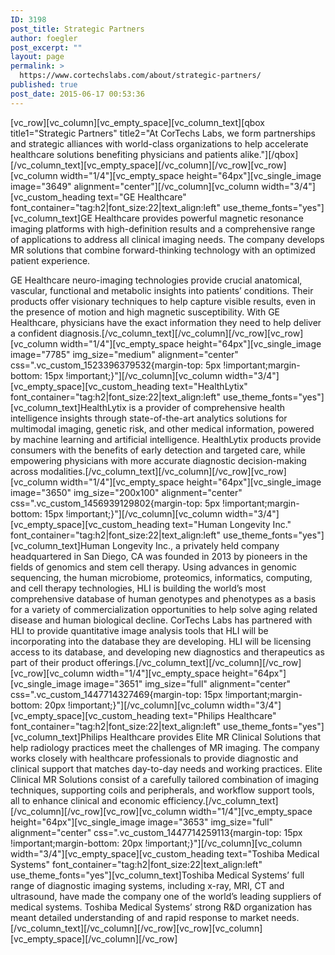 ```yaml
---
ID: 3198
post_title: Strategic Partners
author: foegler
post_excerpt: ""
layout: page
permalink: >
  https://www.cortechslabs.com/about/strategic-partners/
published: true
post_date: 2015-06-17 00:53:36
---
```

[vc_row][vc_column][vc_empty_space][vc_column_text][qbox title1="Strategic Partners" title2="At CorTechs Labs, we form partnerships and strategic alliances with world-class organizations to help accelerate healthcare solutions benefiting physicians and patients alike."][/qbox][/vc_column_text][vc_empty_space][/vc_column][/vc_row][vc_row][vc_column width="1/4"][vc_empty_space height="64px"][vc_single_image image="3649" alignment="center"][/vc_column][vc_column width="3/4"][vc_custom_heading text="GE Healthcare" font_container="tag:h2|font_size:22|text_align:left" use_theme_fonts="yes"][vc_column_text]GE Healthcare provides powerful magnetic resonance imaging platforms with high-definition results and a comprehensive range of applications to address all clinical imaging needs. The company develops MR solutions that combine forward-thinking technology with an optimized patient experience.

GE Healthcare neuro-imaging technologies provide crucial anatomical, vascular, functional and metabolic insights into patients’ conditions. Their products offer visionary techniques to help capture visible results, even in the presence of motion and high magnetic susceptibility. With GE Healthcare, physicians have the exact information they need to help deliver a confident diagnosis.[/vc_column_text][/vc_column][/vc_row][vc_row][vc_column width="1/4"][vc_empty_space height="64px"][vc_single_image image="7785" img_size="medium" alignment="center" css=".vc_custom_1523396379532{margin-top: 5px !important;margin-bottom: 15px !important;}"][/vc_column][vc_column width="3/4"][vc_empty_space][vc_custom_heading text="HealthLytix" font_container="tag:h2|font_size:22|text_align:left" use_theme_fonts="yes"][vc_column_text]HealthLytix is a provider of comprehensive health intelligence insights through state-of-the-art analytics solutions for multimodal imaging, genetic risk, and other medical information, powered by machine learning and artificial intelligence. HealthLytix products provide consumers with the benefits of early detection and targeted care, while empowering physicians with more accurate diagnostic decision-making across modalities.[/vc_column_text][/vc_column][/vc_row][vc_row][vc_column width="1/4"][vc_empty_space height="64px"][vc_single_image image="3650" img_size="200x100" alignment="center" css=".vc_custom_1456939129802{margin-top: 5px !important;margin-bottom: 15px !important;}"][/vc_column][vc_column width="3/4"][vc_empty_space][vc_custom_heading text="Human Longevity Inc." font_container="tag:h2|font_size:22|text_align:left" use_theme_fonts="yes"][vc_column_text]Human Longevity Inc., a privately held company headquartered in San Diego, CA was founded in 2013 by pioneers in the fields of genomics and stem cell therapy. Using advances in genomic sequencing, the human microbiome, proteomics, informatics, computing, and cell therapy technologies, HLI is building the world’s most comprehensive database of human genotypes and phenotypes as a basis for a variety of commercialization opportunities to help solve aging related disease and human biological decline. CorTechs Labs has partnered with HLI to provide quantitative image analysis tools that HLI will be incorporating into the database they are developing. HLI will be licensing access to its database, and developing new diagnostics and therapeutics as part of their product offerings.[/vc_column_text][/vc_column][/vc_row][vc_row][vc_column width="1/4"][vc_empty_space height="64px"][vc_single_image image="3651" img_size="full" alignment="center" css=".vc_custom_1447714327469{margin-top: 15px !important;margin-bottom: 20px !important;}"][/vc_column][vc_column width="3/4"][vc_empty_space][vc_custom_heading text="Philips Healthcare" font_container="tag:h2|font_size:22|text_align:left" use_theme_fonts="yes"][vc_column_text]Philips Healthcare provides Elite MR Clinical Solutions that help radiology practices meet the challenges of MR imaging. The company works closely with healthcare professionals to provide diagnostic and clinical support that matches day-to-day needs and working practices. Elite Clinical MR Solutions consist of a carefully tailored combination of imaging techniques, supporting coils and peripherals, and workflow support tools, all to enhance clinical and economic efficiency.[/vc_column_text][/vc_column][/vc_row][vc_row][vc_column width="1/4"][vc_empty_space height="64px"][vc_single_image image="3653" img_size="full" alignment="center" css=".vc_custom_1447714259113{margin-top: 15px !important;margin-bottom: 20px !important;}"][/vc_column][vc_column width="3/4"][vc_empty_space][vc_custom_heading text="Toshiba Medical Systems" font_container="tag:h2|font_size:22|text_align:left" use_theme_fonts="yes"][vc_column_text]Toshiba Medical Systems’ full range of diagnostic imaging systems, including x-ray, MRI, CT and ultrasound, have made the company one of the world’s leading suppliers of medical systems. Toshiba Medical Systems’ strong R&amp;D organization has meant detailed understanding of and rapid response to market needs.[/vc_column_text][/vc_column][/vc_row][vc_row][vc_column][vc_empty_space][/vc_column][/vc_row]